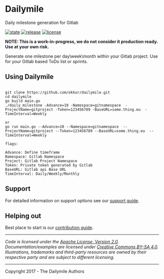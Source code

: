 # Dailymile

Daily milestone generation for Gitlab

 [![state](https://img.shields.io/badge/state-unstable-blue.svg)]() [![release](https://img.shields.io/github/release/okkur/dailymile.svg)](https://github.com/okkur/dailymile/releases) [![license](https://img.shields.io/github/license/okkur/dailymile.svg)](LICENSE)

**NOTE: This is a work-in-progress, we do not consider it production ready. Use at your own risk.**

Generate one milestone per day\week\month within your Gitlab project.
Use for your Gitlab based ToDo list or sprints.

## Using Dailymile
```

git clone https://github.com/okkur/dailymile.git
cd dailymile
go build main.go
./daily_milestone -Advance=10 -Namespace=gitnamespace  -ProjectName=gitproject -Token=123456789 -BaseURL=some.thing.eu  -TimeInterval=Weekly

or
go run main.go --Advance=10 --Namespace=gitnamespace  --ProjectName=gitproject --Token=123456789 --BaseURL=some.thing.eu  --TimeInterval=Weekly

flags:

Advance: Define timeframe
Namespace: Gitlab Namespace
Project: Gitlab Project Namespace
Token: Private token generated by Gitlab
BaseURL: Gitlab api Base URL
TimeInterval: Daily/Weekly/Monthly

```
## Support
For detailed information on support options see our [support guide](/SUPPORT.md).

## Helping out
Best place to start is our [contribution guide](/CONTRIBUTING.md).

----

*Code is licensed under the [Apache License, Version 2.0](/LICENSE).*  
*Documentation/examples are licensed under [Creative Commons BY-SA 4.0](/docs/LICENSE).*  
*Illustrations, trademarks and third-party resources are owned by their respective party and are subject to different licensing.*

---

Copyright 2017 - The Dailymile Authors
